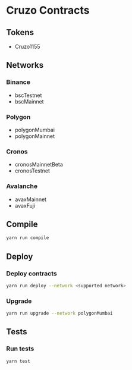 # Cruzo Contracts

## Tokens 
- Cruzo1155

## Networks
### Binance
- bscTestnet
- bscMainnet
### Polygon
- polygonMumbai
- polygonMainnet
### Cronos
- cronosMainnetBeta
- cronosTestnet
### Avalanche
- avaxMainnet
- avaxFuji

## Compile
```sh
yarn run compile
```

## Deploy

### Deploy contracts
```sh
yarn run deploy --network <supported network>
```

### Upgrade
```sh
yarn run upgrade --network polygonMumbai
```


## Tests

### Run tests
```sh
yarn test
```
